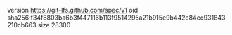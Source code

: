 version https://git-lfs.github.com/spec/v1
oid sha256:f34f8803ba6b3f447116b113f9514295a21b915e9b442e84cc931843210cb663
size 28300
